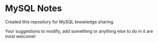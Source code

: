 # MySQL Notes
Created this repository for MySQL knowledge sharing.

Your suggestions to modify, add something or anything else to do in it are most welcome!
